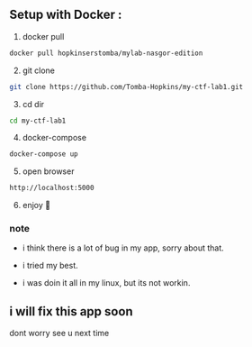 ## Setup with Docker :

1. docker pull 

``` bash
docker pull hopkinserstomba/mylab-nasgor-edition
```

2. git clone

``` bash
git clone https://github.com/Tomba-Hopkins/my-ctf-lab1.git
```


3. cd dir

``` bash
cd my-ctf-lab1
```

4. docker-compose

``` bash
docker-compose up
```

5. open browser

``` bash
http://localhost:5000
```

6. enjoy 🦖


### note
- i think there is a lot of bug in my app, sorry about that.

- i tried my best.

- i was doin it all in my linux, but its not workin.

## i will fix this app soon 
dont worry see u next time